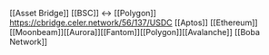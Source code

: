 [[Asset Bridge]]
[[BSC]] <-> [[Polygon]] https://cbridge.celer.network/56/137/USDC
  [[Aptos]] [[Ethereum]] [[Moonbeam]][[Aurora]][[Fantom]][[Polygon]][[Avalanche]]
  [[Boba Network]]
  